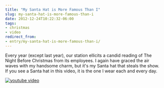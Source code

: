 ```yaml
---
title: "My Santa Hat is More Famous Than I"
slug: my-santa-hat-is-more-famous-than-i
date: 2012-12-24T10:22:32-06:00
tags:
- christmas
- video
redirect_from:
- entry/my-santa-hat-is-more-famous-than-i/
---
```

Every year (except last year), our station ellicits a candid reading of The Night Before Christmas from its employees. I again have graced the air waves with my handsome charm, but it's my Santa hat that steals the show. If you see a Santa hat in this video, it is the one I wear each and every day.

[![youtube video](https://img.youtube.com/vi/fCEfMyT2uYg/0.jpg)](https://www.youtube.com/watch?v=fCEfMyT2uYg&youtube-thumb)
